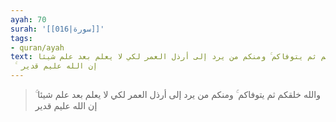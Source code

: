 ```yaml
---
ayah: 70
surah: '[[016|سورة]]'
tags:
- quran/ayah
text: والله خلقكم ثم يتوفاكم ۚ ومنكم من يرد إلى أرذل العمر لكي لا يعلم بعد علم شيئا
  ۚ إن الله عليم قدير
---
```

> والله خلقكم ثم يتوفاكم ۚ ومنكم من يرد إلى أرذل العمر لكي لا يعلم بعد علم شيئا ۚ إن الله عليم قدير
